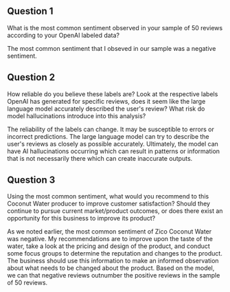 ## Question 1

What is the most common sentiment observed in your sample of 50 reviews according to your OpenAI labeled data?

The most common sentiment that I obseved in our sample was a negative sentiment.

## Question 2

How reliable do you believe these labels are? Look at the respective labels OpenAI has generated for specific reviews, does it seem like the large language model accurately described the user's review? What risk do model hallucinations introduce into this analysis?

The reliability of the labels can change. It may be susceptible to errors or incorrect predictions. The large language model can try to describe the user's reviews as closely as possible accurately. Ultimately, the model can have AI hallucinations occurring which can result in patterns or information that is not necessarily there which can create inaccurate outputs. 


## Question 3

Using the most common sentiment, what would you recommend to this Coconut Water producer to improve customer satisfaction? Should they continue to pursue current market/product outcomes, or does there exist an opportunity for this business to improve its product?

As we noted earlier, the most common sentiment of Zico Coconut Water was negative. My recommendations are to improve upon the taste of the water, take a look at the pricing and design of the product, and conduct some focus groups to determine the reputation and changes to the product. The business should use this information to make an informed observation about what needs to be changed about the product. Based on the model, we can that negative reviews outnumber the positive reviews in the sample of 50 reviews. 